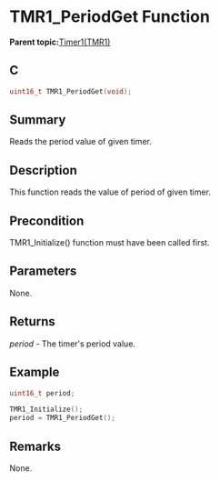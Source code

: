 # TMR1\_PeriodGet Function

**Parent topic:**[Timer1\(TMR1\)](GUID-FBA83258-F84E-46B4-9CAA-9B5B03A70F0B.md)

## C

```c
uint16_t TMR1_PeriodGet(void);
```

## Summary

Reads the period value of given timer.

## Description

This function reads the value of period of given timer.

## Precondition

TMR1\_Initialize\(\) function must have been called first.

## Parameters

None.

## Returns

*period* - The timer's period value.

## Example

```c
uint16_t period;

TMR1_Initialize();
period = TMR1_PeriodGet();
```

## Remarks

None.

